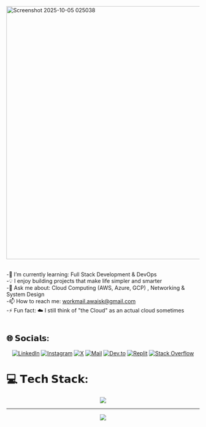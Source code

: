 <img width="2019" height="661" alt="Screenshot 2025-10-05 025038" src="https://github.com/user-attachments/assets/94325ee3-07e2-404f-9c1c-3b8db13432ca" /><br/><br/>


-🌱 I’m currently learning: Full Stack Development & DevOps <br>
-💡 I enjoy building projects that make life simpler and smarter <br>
-💬 Ask me about: Cloud Computing (AWS, Azure, GCP) ,  Networking & System Design <br>
-📫 How to reach me: workmail.awaisk@gmail.com <br>
-⚡ Fun fact: ☁️ I still think of "the Cloud" as an actual cloud sometimes <br><br>

## 🌐 𝗦𝗼𝗰𝗶𝗮𝗹𝘀:
<div align="center">

[![LinkedIn](https://skillicons.dev/icons?i=linkedin)](https://www.linkedin.com)
[![Instagram](https://skillicons.dev/icons?i=instagram)](https://instagram.com)
[![X](https://skillicons.dev/icons?i=twitter)](https://x.com/khanawais_in)
[![Mail](https://skillicons.dev/icons?i=gmail)](mailto:workmail.awaisk@gmail.com)
[![Dev.to](https://skillicons.dev/icons?i=devto)](https://dev.to)
[![Replit](https://skillicons.dev/icons?i=replit)](https://replit.com)
[![Stack Overflow](https://skillicons.dev/icons?i=stackoverflow)](https://stackoverflow.com)

</div>

# 💻 𝗧𝗲𝗰𝗵 𝗦𝘁𝗮𝗰𝗸:
<p align="center">
  <a href="https://skillicons.dev">
    <img src="https://skillicons.dev/icons?i=html,css,js,nodejs,nextjs,tailwind,react,ts,c,cpp,py,git,github,vercel,netlify,aws,gcp,figma,eclipse,npm&perline=10" />
  </a>
</p>




---

<div align="center">
  
![](https://komarev.com/ghpvc/?username=iAwaisK&color=blue&style=flat)

</div>







